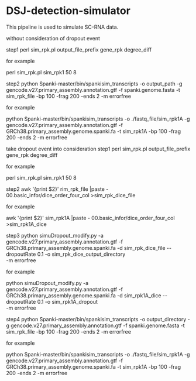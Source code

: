 # DSJ-detection-simulator
This pipeline is used to simulate SC-RNA data.

without consideration of dropout event

step1
perl sim_rpk.pl output_file_prefix gene_rpk degree_diff

for example

perl sim_rpk.pl sim_rpk1 50 8

step2
python Spanki-master/bin/spankisim_transcripts 
-o output_path 
-g gencode.v27.primary_assembly.annotation.gtf 
-f spanki.genome.fasta 
-t sim_rpk_file -bp 100 -frag 200 -ends 2 -m errorfree

for example

python Spanki-master/bin/spankisim_transcripts 
-o ./fastq_file/sim_rpk1A 
-g gencode.v27.primary_assembly.annotation.gtf 
-f GRCh38.primary_assembly.genome.spanki.fa 
-t sim_rpk1A -bp 100 -frag 200 -ends 2 -m errorfree

take dropout event into consideration
step1
perl sim_rpk.pl output_file_prefix gene_rpk degree_diff

for example

perl sim_rpk.pl sim_rpk1 50 8

step2
awk '{print $2}' rim_rpk_file |paste  - 00.basic_infor/dice_order_four_col >sim_rpk_dice_file

for example

awk '{print $2}' sim_rpk1A |paste - 00.basic_infor/dice_order_four_col >sim_rpk1A_dice

step3
python simuDropout_modify.py 
-a gencode.v27.primary_assembly.annotation.gtf 
-f GRCh38.primary_assembly.genome.spanki.fa 
-d sim_rpk_dice_file
--dropoutRate 0.1 
-o sim_rpk_dice_output_directory  
-m errorfree

for example

python simuDropout_modify.py 
-a gencode.v27.primary_assembly.annotation.gtf 
-f GRCh38.primary_assembly.genome.spanki.fa 
-d sim_rpk1A_dice
--dropoutRate 0.1 
-o sim_rpk1A_dropout  
-m errorfree

step4
python Spanki-master/bin/spankisim_transcripts 
-o output_directory
-g gencode.v27.primary_assembly.annotation.gtf 
-f spanki.genome.fasta 
-t sim_rpk_file -bp 100 -frag 200 -ends 2 -m errorfree

for example

python Spanki-master/bin/spankisim_transcripts 
-o ./fastq_file/sim_rpk1A 
-g gencode.v27.primary_assembly.annotation.gtf 
-f GRCh38.primary_assembly.genome.spanki.fa 
-t sim_rpk1A -bp 100 -frag 200 -ends 2 -m errorfree

